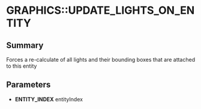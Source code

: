 # GRAPHICS::UPDATE_LIGHTS_ON_ENTITY

## Summary
Forces a re-calculate of all lights and their bounding boxes that are attached to this entity

## Parameters
* **ENTITY_INDEX** entityIndex
